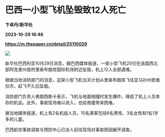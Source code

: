 # 巴西一小型飞机坠毁致12人死亡
**卞卓丹/新华社**

**2023-10-29 16:46**

**https://m.thepaper.cn/detail/25110029**

![](https://imagecloud.thepaper.cn/thepaper/image/276/161/459.png)

新华社巴西利亚10月29日消息，据巴西媒体报道，一架小型飞机29日在该国西北部阿克里州首府里奥布朗库国际机场附近坠毁，机上12人全部遇难。

根据当地消防部门的消息，这架小型飞机当天计划从里奥布朗库飞往亚马孙州恩维拉市，起飞不久后坠毁。

消防部门负责人弗朗西斯卡表示，飞机与地面相撞时发生爆炸，降低了机上人员幸存的机会。此外，事故现场难以进入，也给救援带来困难。

据当地媒体报道，机上有2名机组人员，10名乘客包括6名男性、3名女性和1名1岁多的儿童。

巴西航空事故调查与预防中心已派人前往现场对事故原因展开调查。